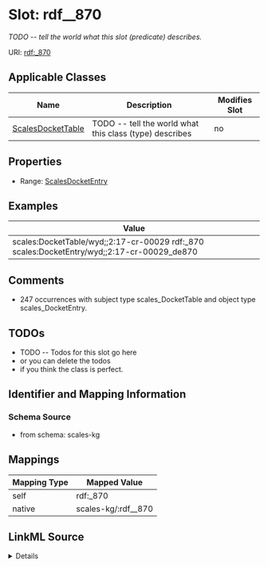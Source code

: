 

# Slot: rdf__870


_TODO -- tell the world what this slot (predicate) describes._





URI: [rdf:_870](http://www.w3.org/1999/02/22-rdf-syntax-ns#_870)



<!-- no inheritance hierarchy -->





## Applicable Classes

| Name | Description | Modifies Slot |
| --- | --- | --- |
| [ScalesDocketTable](../classes/ScalesDocketTable.md) | TODO -- tell the world what this class (type) describes |  no  |







## Properties

* Range: [ScalesDocketEntry](../classes/ScalesDocketEntry.md)






## Examples

| Value |
| --- |
| scales:DocketTable/wyd;;2:17-cr-00029 rdf:_870 scales:DocketEntry/wyd;;2:17-cr-00029_de870 |

## Comments

* 247 occurrences with subject type scales_DocketTable and object type scales_DocketEntry.

## TODOs

* TODO -- Todos for this slot go here
* or you can delete the todos
* if you think the class is perfect.

## Identifier and Mapping Information







### Schema Source


* from schema: scales-kg




## Mappings

| Mapping Type | Mapped Value |
| ---  | ---  |
| self | rdf:_870 |
| native | scales-kg/:rdf__870 |




## LinkML Source

<details>
```yaml
name: rdf__870
description: TODO -- tell the world what this slot (predicate) describes.
todos:
- TODO -- Todos for this slot go here
- or you can delete the todos
- if you think the class is perfect.
comments:
- 247 occurrences with subject type scales_DocketTable and object type scales_DocketEntry.
examples:
- value: scales:DocketTable/wyd;;2:17-cr-00029 rdf:_870 scales:DocketEntry/wyd;;2:17-cr-00029_de870
from_schema: scales-kg
rank: 1000
slot_uri: rdf:_870
alias: rdf__870
domain_of:
- scales_DocketTable
range: scales_DocketEntry

```
</details>